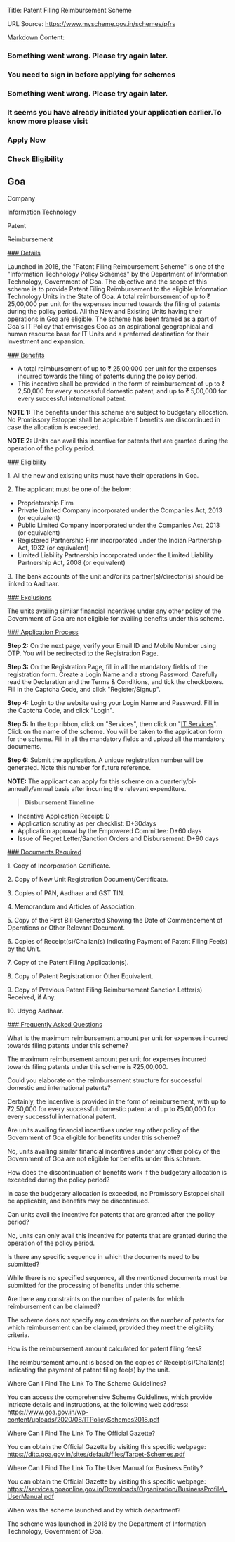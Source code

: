 Title: Patent Filing Reimbursement Scheme

URL Source: https://www.myscheme.gov.in/schemes/pfrs

Markdown Content:
### Something went wrong. Please try again later.

### 

### You need to sign in before applying for schemes

### Something went wrong. Please try again later.

### It seems you have already initiated your application earlier.To know more please visit

### Apply Now

### Check Eligibility

Goa
---

Company

Information Technology

Patent

Reimbursement

[### Details](https://www.myscheme.gov.in/schemes/pfrs#details)

Launched in 2018, the "Patent Filing Reimbursement Scheme" is one of the "Information Technology Policy Schemes" by the Department of Information Technology, Government of Goa. The objective and the scope of this scheme is to provide Patent Filing Reimbursement to the eligible Information Technology Units in the State of Goa. A total reimbursement of up to ₹ 25,00,000 per unit for the expenses incurred towards the filing of patents during the policy period. All the New and Existing Units having their operations in Goa are eligible. The scheme has been framed as a part of Goa's IT Policy that envisages Goa as an aspirational geographical and human resource base for IT Units and a preferred destination for their investment and expansion.

[### Benefits](https://www.myscheme.gov.in/schemes/pfrs#benefits)

*   A total reimbursement of up to ₹ 25,00,000 per unit for the expenses incurred towards the filing of patents during the policy period.
*   This incentive shall be provided in the form of reimbursement of up to ₹ 2,50,000 for every successful domestic patent, and up to ₹ 5,00,000 for every successful international patent.

**NOTE 1:** The benefits under this scheme are subject to budgetary allocation. No Promissory Estoppel shall be applicable if benefits are discontinued in case the allocation is exceeded.

**NOTE 2:** Units can avail this incentive for patents that are granted during the operation of the policy period.

[### Eligibility](https://www.myscheme.gov.in/schemes/pfrs#eligibility)

1\. All the new and existing units must have their operations in Goa.

2\. The applicant must be one of the below:

*   Proprietorship Firm
*   Private Limited Company incorporated under the Companies Act, 2013 (or equivalent)
*   Public Limited Company incorporated under the Companies Act, 2013 (or equivalent)
*   Registered Partnership Firm incorporated under the Indian Partnership Act, 1932 (or equivalent)
*   Limited Liability Partnership incorporated under the Limited Liability Partnership Act, 2008 (or equivalent)

3\. The bank accounts of the unit and/or its partner(s)/director(s) should be linked to Aadhaar.

[### Exclusions](https://www.myscheme.gov.in/schemes/pfrs#exclusions)

The units availing similar financial incentives under any other policy of the Government of Goa are not eligible for availing benefits under this scheme.

[### Application Process](https://www.myscheme.gov.in/schemes/pfrs#application-process)

**Step 2:** On the next page, verify your Email ID and Mobile Number using OTP. You will be redirected to the Registration Page.

**Step 3:** On the Registration Page, fill in all the mandatory fields of the registration form. Create a Login Name and a strong Password. Carefully read the Declaration and the Terms & Conditions, and tick the checkboxes. Fill in the Captcha Code, and click "Register/Signup".

**Step 4:** Login to the website using your Login Name and Password. Fill in the Captcha Code, and click "Login".

**Step 5:** In the top ribbon, click on "Services", then click on "[IT Services](https://goaonline.gov.in/AllServices?cat=IT)". Click on the name of the scheme. You will be taken to the application form for the scheme. Fill in all the mandatory fields and upload all the mandatory documents.

**Step 6:** Submit the application. A unique registration number will be generated. Note this number for future reference.

**NOTE:** The applicant can apply for this scheme on a quarterly/bi-annually/annual basis after incurring the relevant expenditure.

> **Disbursement Timeline**

*   Incentive Application Receipt: D
*   Application scrutiny as per checklist: D+30days
*   Application approval by the Empowered Committee: D+60 days
*   Issue of Regret Letter/Sanction Orders and Disbursement: D+90 days

[### Documents Required](https://www.myscheme.gov.in/schemes/pfrs#documents-required)

1\. Copy of Incorporation Certificate.

2\. Copy of New Unit Registration Document/Certificate.

3\. Copies of PAN, Aadhaar and GST TIN.

4\. Memorandum and Articles of Association.

5\. Copy of the First Bill Generated Showing the Date of Commencement of Operations or Other Relevant Document.

6\. Copies of Receipt(s)/Challan(s) Indicating Payment of Patent Filing Fee(s) by the Unit.

7\. Copy of the Patent Filing Application(s).

8\. Copy of Patent Registration or Other Equivalent.

9\. Copy of Previous Patent Filing Reimbursement Sanction Letter(s) Received, if Any.

10\. Udyog Aadhaar.

[### Frequently Asked Questions](https://www.myscheme.gov.in/schemes/pfrs#faqs)

What is the maximum reimbursement amount per unit for expenses incurred towards filing patents under this scheme?

The maximum reimbursement amount per unit for expenses incurred towards filing patents under this scheme is ₹25,00,000.

Could you elaborate on the reimbursement structure for successful domestic and international patents?

Certainly, the incentive is provided in the form of reimbursement, with up to ₹2,50,000 for every successful domestic patent and up to ₹5,00,000 for every successful international patent.

Are units availing financial incentives under any other policy of the Government of Goa eligible for benefits under this scheme?

No, units availing similar financial incentives under any other policy of the Government of Goa are not eligible for benefits under this scheme.

How does the discontinuation of benefits work if the budgetary allocation is exceeded during the policy period?

In case the budgetary allocation is exceeded, no Promissory Estoppel shall be applicable, and benefits may be discontinued.

Can units avail the incentive for patents that are granted after the policy period?

No, units can only avail this incentive for patents that are granted during the operation of the policy period.

Is there any specific sequence in which the documents need to be submitted?

While there is no specified sequence, all the mentioned documents must be submitted for the processing of benefits under this scheme.

Are there any constraints on the number of patents for which reimbursement can be claimed?

The scheme does not specify any constraints on the number of patents for which reimbursement can be claimed, provided they meet the eligibility criteria.

How is the reimbursement amount calculated for patent filing fees?

The reimbursement amount is based on the copies of Receipt(s)/Challan(s) indicating the payment of patent filing fee(s) by the unit.

Where Can I Find The Link To The Scheme Guidelines?

You can access the comprehensive Scheme Guidelines, which provide intricate details and instructions, at the following web address: https://www.goa.gov.in/wp-content/uploads/2020/08/ITPolicySchemes2018.pdf

Where Can I Find The Link To The Official Gazette?

You can obtain the Official Gazette by visiting this specific webpage: https://ditc.goa.gov.in/sites/default/files/Target-Schemes.pdf

Where Can I Find The Link To The User Manual for Business Entity?

You can obtain the Official Gazette by visiting this specific webpage: https://services.goaonline.gov.in/Downloads/Organization/BusinessProfile\_UserManual.pdf

When was the scheme launched and by which department?

The scheme was launched in 2018 by the Department of Information Technology, Government of Goa.

